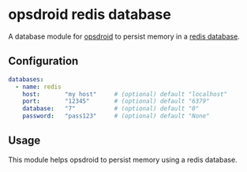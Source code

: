 # opsdroid redis database

A database module for [opsdroid](https://github.com/opsdroid/opsdroid) to persist memory in a [redis database](https://redis.io/).

## Configuration

```yaml
databases:
  - name: redis
    host:       "my host"     # (optional) default "localhost"
    port:       "12345"       # (optional) default "6379"
    database:   "7"           # (optional) default "0"
    password:   "pass123"     # (optional) default "None"
```

## Usage
This module helps opsdroid to persist memory using a redis database.
